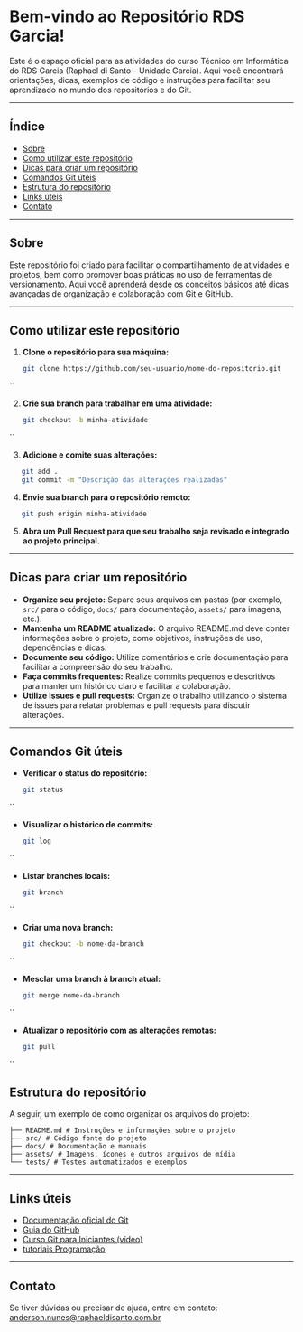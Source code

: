 # Bem-vindo ao Repositório RDS Garcia!

Este é o espaço oficial para as atividades do curso Técnico em Informática do RDS Garcia (Raphael di Santo - Unidade Garcia). Aqui você encontrará orientações, dicas, exemplos de código e instruções para facilitar seu aprendizado no mundo dos repositórios e do Git.

---

## Índice

- [Sobre](#sobre)
- [Como utilizar este repositório](#como-utilizar-este-reposit%C3%B3rio)
- [Dicas para criar um repositório](#dicas-para-criar-um-reposit%C3%B3rio)
- [Comandos Git úteis](#comandos-git-%C3%BAltimos)
- [Estrutura do repositório](#estrutura-do-reposit%C3%B3rio)
- [Links úteis](#links-%C3%BAtteis)
- [Contato](#contato)

---

## Sobre

Este repositório foi criado para facilitar o compartilhamento de atividades e projetos, bem como promover boas práticas no uso de ferramentas de versionamento. Aqui você aprenderá desde os conceitos básicos até dicas avançadas de organização e colaboração com Git e GitHub.

---

## Como utilizar este repositório

1. **Clone o repositório para sua máquina:**

   ```bash
   git clone https://github.com/seu-usuario/nome-do-repositorio.git
``

2. **Crie sua branch para trabalhar em uma atividade:**

   ```bash
   git checkout -b minha-atividade
``

3. **Adicione e comite suas alterações:**

```bash
   git add .
   git commit -m "Descrição das alterações realizadas"
```

4. **Envie sua branch para o repositório remoto:**
```bash
   git push origin minha-atividade
```

5. **Abra um Pull Request para que seu trabalho seja revisado e integrado ao projeto principal.**

---

## Dicas para criar um repositório

- **Organize seu projeto:** Separe seus arquivos em pastas (por exemplo, `src/` para o código, `docs/` para documentação, `assets/` para imagens, etc.).
- **Mantenha um README atualizado:** O arquivo README.md deve conter informações sobre o projeto, como objetivos, instruções de uso, dependências e dicas.
- **Documente seu código:** Utilize comentários e crie documentação para facilitar a compreensão do seu trabalho.
- **Faça commits frequentes:** Realize commits pequenos e descritivos para manter um histórico claro e facilitar a colaboração.
- **Utilize issues e pull requests:** Organize o trabalho utilizando o sistema de issues para relatar problemas e pull requests para discutir alterações.

---

## Comandos Git úteis

- **Verificar o status do repositório:**
  ```bash
  git status
``
- **Visualizar o histórico de commits:**
  ```bash
  git log
``
- **Listar branches locais:**
  ```bash
  git branch
``   
- **Criar uma nova branch:**
  ```bash
  git checkout -b nome-da-branch
``   
- **Mesclar uma branch à branch atual:**
  ```bash
  git merge nome-da-branch
``   
- **Atualizar o repositório com as alterações remotas:**
  ```bash
  git pull
``   
## Estrutura do repositório

A seguir, um exemplo de como organizar os arquivos do projeto:
```
├── README.md # Instruções e informações sobre o projeto 
├── src/ # Código fonte do projeto 
├── docs/ # Documentação e manuais 
├── assets/ # Imagens, ícones e outros arquivos de mídia 
└── tests/ # Testes automatizados e exemplos
```

---

## Links úteis

- [Documentação oficial do Git](https://git-scm.com/doc)
- [Guia do GitHub](https://guides.github.com/)
- [Curso Git para Iniciantes (vídeo)](https://www.youtube.com/watch?v=RGOj5yH7evk)
- [tutoriais Programação](https://www.youtube.com/channel/UCnHA2msF_Zp2F7R8_e2cOuw) <!-- Atualize com o link institucional, se houver -->

---

## Contato

Se tiver dúvidas ou precisar de ajuda, entre em contato: anderson.nunes@raphaeldisanto.com.br

